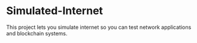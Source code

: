 # Simulated-Internet
This project lets you simulate internet so you can test network applications and blockchain systems.
